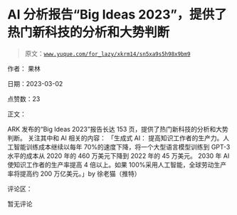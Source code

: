 # AI 分析报告“Big Ideas 2023”，提供了热门新科技的分析和大势判断

> 原文：[`www.yuque.com/for_lazy/xkrm14/sn5xa9s5h98x9bm9`](https://www.yuque.com/for_lazy/xkrm14/sn5xa9s5h98x9bm9)

作者： 果林 

日期：2023-03-02 

点赞数：23 

正文： 

ARK 发布的“Big Ideas 2023”报告长达 153 页，提供了热门新科技的分析和大势判断。 关注其中和 AI 相关的内容： 「生成式 AI： 提高知识工作者的生产力。人工智能训练成本继续以每年 70%的速度下降，将一个大型语言模型训练到 GPT-3 水平的成本从 2020 年的 460 万美元下降到 2022 年的 45 万美元。 2030 年 AI 使知识工作者的生产率提高 4 倍以上。如果 100%采用人工智能，全球劳动生产率将提高约 200 万亿美元。」by 徐老猫（推特） 

评论区： 

暂无评论 

